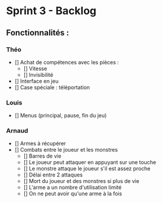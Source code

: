 # Sprint 3 - Backlog

## Fonctionnalités :

### Théo

- [] Achat de compétences avec les pièces :
  - [] Vitesse
  - [] Invisibilité
- [] Interface en jeu
- [] Case spéciale : téléportation

### Louis

- [] Menus (principal, pause, fin du jeu)

### Arnaud

- [] Armes à récupérer
- [] Combats entre le joueur et les monstres
  - [] Barres de vie
  - [] Le joueur peut attaquer en appuyant sur une touche
  - [] Le monstre attaque le joueur s'il est assez proche
  - [] Délai entre 2 attaques
  - [] Mort du joueur et des monstres si plus de vie
  - [] L'arme a un nombre d'utilisation limité
  - [] On ne peut avoir qu'une arme à la fois

